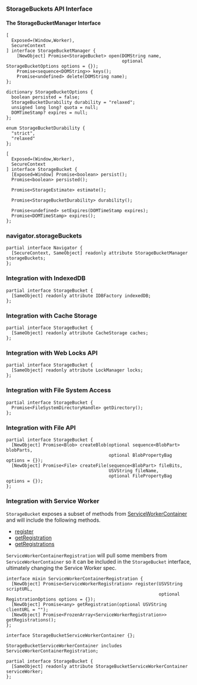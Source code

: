 ### StorageBuckets API Interface

#### The StorageBucketManager Interface
```
[
  Exposed=(Window,Worker),
  SecureContext
] interface StorageBucketManager {
    [NewObject] Promise<StorageBucket> open(DOMString name,
                                            optional StorageBucketOptions options = {});
    Promise<sequence<DOMString>> keys();
    Promise<undefined> delete(DOMString name);
};

dictionary StorageBucketOptions {
  boolean persisted = false;
  StorageBucketDurability durability = "relaxed";
  unsigned long long? quota = null;
  DOMTimeStamp? expires = null;
};

enum StorageBucketDurability {
  "strict",
  "relaxed"
};

[
  Exposed=(Window,Worker),
  SecureContext
] interface StorageBucket {
  [Exposed=Window] Promise<boolean> persist();
  Promise<boolean> persisted();

  Promise<StorageEstimate> estimate();

  Promise<StorageBucketDurability> durability();

  Promise<undefined> setExpires(DOMTimeStamp expires);
  Promise<DOMTimeStamp> expires();
};
```

### navigator.storageBuckets
```
partial interface Navigator {
  [SecureContext, SameObject] readonly attribute StorageBucketManager storageBuckets;
};
```

### Integration with IndexedDB
```
partial interface StorageBucket {
  [SameObject] readonly attribute IDBFactory indexedDB;
};
```

### Integration with Cache Storage
```
partial interface StorageBucket {
  [SameObject] readonly attribute CacheStorage caches;
};
```

### Integration with Web Locks API
```
partial interface StorageBucket {
  [SameObject] readonly attribute LockManager locks;
};
```

### Integration with File System Access
```
partial interface StorageBucket {
  Promise<FileSystemDirectoryHandle> getDirectory();
};
```

### Integration with File API
```
partial interface StorageBucket {
  [NewObject] Promise<Blob> createBlob(optional sequence<BlobPart> blobParts,
                                       optional BlobPropertyBag options = {});
  [NewObject] Promise<File> createFile(sequence<BlobPart> fileBits,
                                       USVString fileName,
                                       optional FilePropertyBag options = {});
};
```

### Integration with Service Worker
`StorageBucket` exposes a subset of methods from [ServiceWorkerContainer](https://w3c.github.io/ServiceWorker/#serviceworkercontainer) and will include the following methods. 
- [register](https://w3c.github.io/ServiceWorker/#dom-serviceworkercontainer-register)
- [getRegistration](https://w3c.github.io/ServiceWorker/#dom-serviceworkercontainer-getregistration)
- [getRegistrations](https://w3c.github.io/ServiceWorker/#dom-serviceworkercontainer-getregistrations)


`ServiceWorkerContainerRegistration` will pull some members from `ServiceWorkerContainer` so it can be included in the `StorageBucket` interface, ultimately changing the Service Worker spec.
```
interface mixin ServiceWorkerContainerRegistration {
  [NewObject] Promise<ServiceWorkerRegistration> register(USVString scriptURL,
                                                          optional RegistrationOptions options = {});
  [NewObject] Promise<any> getRegistration(optional USVString clientURL = "");
  [NewObject] Promise<FrozenArray<ServiceWorkerRegistration>> getRegistrations();
};
```
```
interface StorageBucketServiceWorkerContainer {};

StorageBucketServiceWorkerContainer includes ServiceWorkerContainerRegistration;

partial interface StorageBucket {
  [SameObject] readonly attribute StorageBucketServiceWorkerContainer serviceWorker;
};
```
